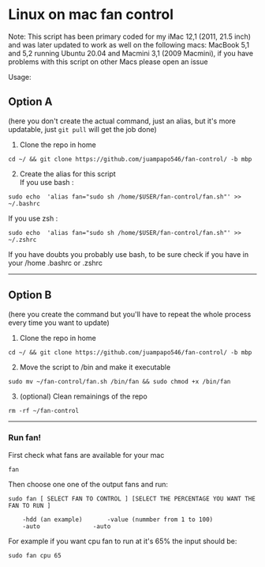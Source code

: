 # Linux on mac fan control

Note: This script has been primary coded for my iMac 12,1 (2011, 21.5 inch) and was later updated to work as well on the following macs: MacBook 5,1 and 5,2 running Ubuntu 20.04 and Macmini 3,1 (2009 Macmini), if you have problems with this script on other Macs please open an issue

Usage:

## Option A

(here you don't create the actual command, just an alias, but it's more updatable, just `git pull` will get the job done)

1. Clone the repo in home

```
cd ~/ && git clone https://github.com/juampapo546/fan-control/ -b mbp
```

2. Create the alias for this script <br>
   If you use bash :

```
sudo echo  'alias fan="sudo sh /home/$USER/fan-control/fan.sh"' >> ~/.bashrc
```

If you use zsh :

```
sudo echo  'alias fan="sudo sh /home/$USER/fan-control/fan.sh"' >> ~/.zshrc
```

If you have doubts you probably use bash, to be sure check if you have in your /home .bashrc or .zshrc

---

## Option B

(here you create the command but you'll have to repeat the whole process every time you want to update)

1. Clone the repo in home <br>

```
cd ~/ && git clone https://github.com/juampapo546/fan-control/ -b mbp
```

2. Move the script to /bin and make it executable <br>

```
sudo mv ~/fan-control/fan.sh /bin/fan && sudo chmod +x /bin/fan
```

3. (optional) Clean remainings of the repo <br>

```
rm -rf ~/fan-control
```

---

### Run fan!

First check what fans are available for your mac

```
fan
```

Then choose one one of the output fans and run:

```
sudo fan [ SELECT FAN TO CONTROL ] [SELECT THE PERCENTAGE YOU WANT THE FAN TO RUN ]

	-hdd (an example)		-value (nummber from 1 to 100)
	-auto				-auto
```

For example if you want cpu fan to run at it's 65% the input should be: <br>

```
sudo fan cpu 65
```
